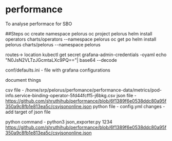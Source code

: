 # performance
To analyse performace for SBO


##Steps
oc create namespace pelorus
oc project pelorus
helm install operators charts/operators --namespace pelorus
oc get po
helm install pelorus charts/pelorus --namespace pelorus

routes-> location
kubectl get secret grafana-admin-credentials -oyaml
echo "N0JsN2VLTzJGcmtaLXc9PQ=="| base64 --decode

conf/defaults.ini - file with grafana configurations

document things

csv file - /home/srp/pelorus/perfomance/performance-data/metrics/pod-info.service-binding-operator-5fd44fcff5-j6bkg.csv 
json file - https://github.com/shruthihub/performance/blob/6f1389f6e0538ddc80a95f350a9c8fb1e813ea5c/csvjsononline.json
python file - 
config.yml changes - add target of json file 

python command - python3 json_exporter.py 1234 https://github.com/shruthihub/performance/blob/6f1389f6e0538ddc80a95f350a9c8fb1e813ea5c/csvjsononline.json
